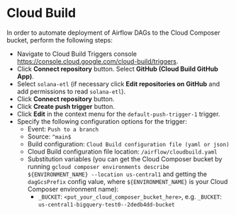 # Cloud Build

In order to automate deployment of Airflow DAGs to the Cloud Composer bucket, perform the following steps:

- Navigate to Cloud Build Triggers console https://console.cloud.google.com/cloud-build/triggers.
- Click **Connect repository** button. Select **GitHub (Cloud Build GitHub App)**.
- Select `solana-etl` (if necessary click **Edit repositories on GitHub** and add permissions to read `solana-etl`).
- Click **Connect repository** button.
- Click **Create push trigger** button.
- Click **Edit** in the context menu for the `default-push-trigger-1` trigger.
- Specify the following configuration options for the trigger:
  - Event: `Push to a branch`
  - Source: `^main$`
  - Build configuration: `Cloud Build configuration file (yaml or json)`
  - Cloud Build configuration file location: `/airflow/cloudbuild.yaml`
  - Substitution variables (you can get the Cloud Composer bucket by running
    `gcloud composer environments describe ${ENVIRONMENT_NAME} --location us-central1` and getting
    the `dagGcsPrefix` config value,
    where `${ENVIRONMENT_NAME}` is your Cloud Composer environment name):
    - `_BUCKET`: `<put_your_cloud_composer_bucket_here>`, e.g. `_BUCKET`: `us-central1-bigquery-test0--2dedb4dd-bucket`
  